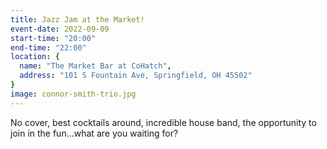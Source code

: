 ```yaml
---
title: Jazz Jam at the Market!
event-date: 2022-09-09
start-time: "20:00"
end-time: "22:00"
location: {
  name: "The Market Bar at CoHatch",
  address: "101 S Fountain Ave, Springfield, OH 45502"
}
image: connor-smith-trio.jpg
---
```


No cover, best cocktails around, incredible house band, the opportunity to join in the fun...what are you waiting for?
